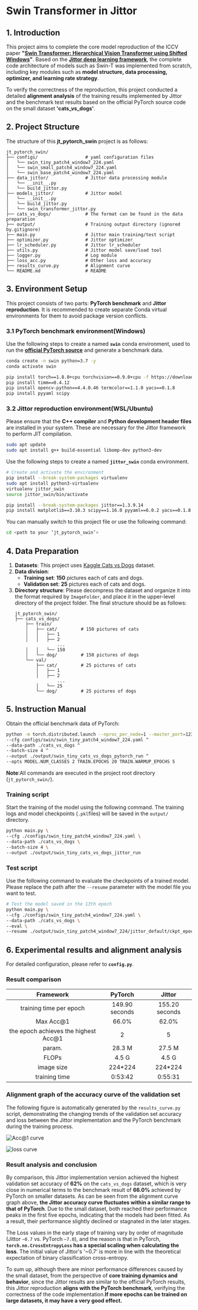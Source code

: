 # Swin Transformer in Jittor

## 1. Introduction
This project aims to complete the core model reproduction of the ICCV paper **"[Swin Transformer: Hierarchical Vision Transformer using Shifted Windows](https://arxiv.org/abs/2103.14030)"**. Based on the **[Jittor deep learning framework](https://github.com/Jittor/jittor)**, the complete code architecture of models such as Swin-T was implemented from scratch, including key modules such as **model structure, data processing, optimizer, and learning rate strategy**.

To verify the correctness of the reproduction, this project conducted a detailed **alignment analysis** of the training results implemented by Jittor and the benchmark test results based on the official PyTorch source code on the small dataset **'cats_vs_dogs'**.

## 2. Project Structure
The structure of this **jt_pytorch_swin** project is as follows:
```
jt_pytorch_swin/
├── configs/                  # yaml configuration files
│   └── swin_tiny_patch4_window7_224.yaml
│   └── swin_small_patch4_window7_224.yaml
│   └── swin_base_patch4_window7_224.yaml
├── data_jittor/              # Jittor data processing module
│   └── __init__.py
│   └── build_jittor.py
├── models_jittor/            # Jittor model
│   └── __init__.py
│   └── build_jittor.py
│   └── swin_transformer_jittor.py
├── cats_vs_dogs/             # The format can be found in the data preparation
├── output/                   # Training output directory (ignored by.gitignore)
├── main.py                   # Jittor main training/test script
├── optimizer.py              # Jittor optimizer
├── lr_scheduler.py           # Jittor lr_scheduler
├── utils.py                  # Jittor model save/load tool
├── logger.py                 # Log module
├── loss_acc.py               # Other loss and accuracy
├── results_curve.py          # Alignment curve
└── README.md                 # README
```

## 3. Environment Setup

This project consists of two parts: **PyTorch benchmark** and **Jittor reproduction**. It is recommended to create separate Conda virtual environments for them to avoid package version conflicts.

### 3.1 PyTorch benchmark environment(Windows)

Use the following steps to create a named **`swin`** conda environment, used to run the **[official PyTorch source](https://github.com/microsoft/Swin-Transformer)** and generate a benchmark data.

```bash
conda create -n swin python=3.7 -y
conda activate swin

pip install torch==1.8.0+cpu torchvision==0.9.0+cpu -f https://download.pytorch.org/whl/torch_stable.html
pip install timm==0.4.12
pip install opencv-python==4.4.0.46 termcolor==1.1.0 yacs==0.1.8
pip install pyyaml scipy
```

### 3.2 Jittor reproduction environment(WSL/Ubuntu)

Please ensure that the **C++ compiler** and **Python development header files** are installed in your system. These are necessary for the Jittor framework to perform JIT compilation.
```bash
sudo apt update
sudo apt install g++ build-essential libomp-dev python3-dev
```
Use the following steps to create a named **`jittor_swin`** conda environment.

```bash
# Create and activate the environment
pip install --break-system-packages virtualenv
sudo apt install python3-virtualenv
virtualenv jittor_swin
source jittor_swin/bin/activate

pip install --break-system-packages jittor==1.3.9.14
pip install matplotlib==3.10.3 scipy==1.16.0 pyyaml==6.0.2 yacs==0.1.8 termcolor==3.1.0
```
You can manually switch to this project file or use the following command:
```bash
cd <path to your ‘jt_pytorch_swin’>
```

## 4. Data Preparation

1. **Datasets**: This project uses [Kaggle Cats vs Dogs](https://www.kaggle.com/c/dogs-vs-cats/data) dataset.
2. **Data division**:
    * **Training set**: **150** pictures each of cats and dogs.
    * **Validation set**: **25** pictures each of cats and dogs.
3. **Directory structure**: Please decompress the dataset and organize it into the format required by `ImageFolder`, and place it in the upper-level directory of the project folder. The final structure should be as follows:
    ```
    jt_pytorch_swin/
    ├── cats_vs_dogs/
        ├── train/
        │   ├── cat/         # 150 pictures of cats
        │   │   ├── 1
        │   │   ├── 2
			        ...
        │   │   └── 150
        │   └── dog/         # 150 pictures of dogs
        └── val/
            ├── cat/         # 25 pictures of cats
	        │   ├── 1
	        │   ├── 2
			        ...
	        │   └── 25
            └── dog/         # 25 pictures of dogs
    ```

## 5. Instruction Manual

Obtain the official benchmark data of PyTorch:
```bash
python -m torch.distributed.launch --nproc_per_node=1 --master_port=12345 main.py ^
--cfg configs/swin/swin_tiny_patch4_window7_224.yaml ^
--data-path ./cats_vs_dogs ^
--batch-size 4 ^
--output ./output/swin_tiny_cats_vs_dogs_pytorch_run ^
--opts MODEL.NUM_CLASSES 2 TRAIN.EPOCHS 20 TRAIN.WARMUP_EPOCHS 5
```

**Note**:All commands are executed in the project root directory (`jt_pytorch_swin/`).

### Training script

Start the training of the model using the following command. The training logs and model checkpoints (`.pkl`files) will be saved in the `output/` directory.

```bash
python main.py \
--cfg ./configs/swin_tiny_patch4_window7_224.yaml \
--data-path ./cats_vs_dogs \
--batch-size 4 \
--output ./output/swin_tiny_cats_vs_dogs_jittor_run
```

### Test script

Use the following command to evaluate the checkpoints of a trained model. Please replace the path after the `--resume` parameter with the model file you want to test.
```bash
# Test the model saved in the 13th epoch
python main.py \
--cfg ./configs/swin_tiny_patch4_window7_224.yaml \
--data-path ./cats_vs_dogs \
--eval \
--resume ./output/swin_tiny_patch4_window7_224/jittor_default/ckpt_epoch_13.pkl
```

## 6. Experimental results and alignment analysis

For detailed configuration, please refer to **`config.py`**.

### Result comparison

| Framework | PyTorch | Jittor |
|:--:|:--:|:--:|
| training time per epoch | 149.90 seconds | 155.20 seconds |
| Max Acc@1 | 66.0% | 62.0% |
| the epoch achieves the highest Acc@1 | 2 | 5 |
| param.| 28.3 M | 27.5 M |
| FLOPs | 4.5 G | 4.5 G |
| image size| 224*224 | 224*224 |
| training time| 0:53:42 | 0:55:31 |

### Alignment graph of the accuracy curve of the validation set

The following figure is automatically generated by the `results_curve.py` script, demonstrating the changing trends of the validation set accuracy and loss between the Jittor implementation and the PyTorch benchmark during the training process.

![Acc@1 curve](https://github.com/user-attachments/assets/30161a1b-24bf-4cd5-bbb4-cc9125c3e868)

![loss curve](https://github.com/user-attachments/assets/04ecf2c4-e9c3-4e4a-a57d-608bfed00458)

### Result analysis and conclusion

By comparison, this Jittor implementation version achieved the highest validation set accuracy of **62%** on the `cats_vs_dogs` dataset, which is very close in numerical terms to the benchmark result of **66.0%** achieved by PyTorch on smaller datasets.
As can be seen from the alignment curve graph above, **the Jittor accuracy curve fluctuates within a similar range to that of PyTorch**. Due to the small dataset, both reached their performance peaks in the first five epochs, indicating that the models had been fitted. As a result, their performance slightly declined or stagnated in the later stages.

The Loss values in the early stage of training vary by order of magnitude (Jittor `~0.7` vs. PyTorch `~7.0`), and the reason is that in PyTorch, **`torch.nn.CrossEntropyLoss` has a special scaling when calculating the loss**. The initial value of Jittor's '~0.7' is more in line with the theoretical expectation of binary classification cross-entropy.

To sum up, although there are minor performance differences caused by the small dataset, from the perspective of **core training dynamics and behavior**, since the Jittor results are similar to the official PyTorch results, this Jittor reproduction **aligns with the PyTorch benchmark**, verifying the correctness of the code implementation.**If more epochs can be trained on large datasets, it may have a very good effect.**